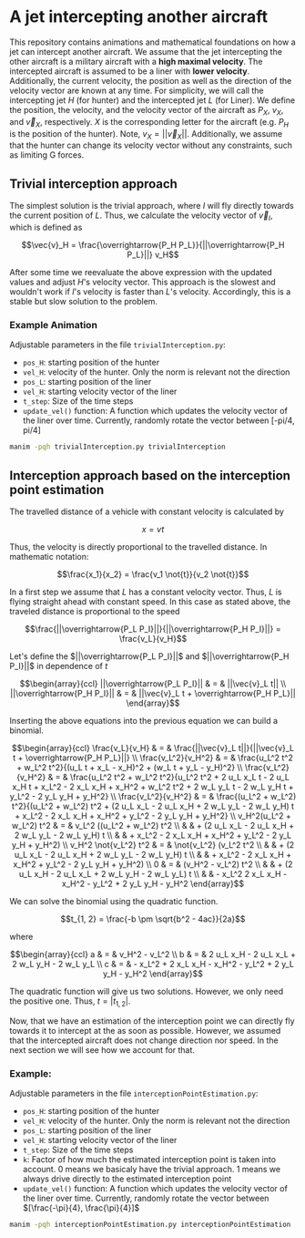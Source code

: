 # A jet intercepting another aircraft

This repository contains animations and mathematical foundations on how a jet
can intercept another aircraft. We assume that the jet intercepting the other
aircraft is a military aircraft with a **high maximal velocity**. The
intercepted aircraft is assumed to be a liner with **lower velocity**.
Additionally, the current velocity, the position as well as the direction of the
velocity vector are known at any time. For simplicity, we will call the
intercepting jet $H$ (for hunter) and the intercepted jet $L$ (for Liner). We
define the position, the velocity, and the velocity vector of the aircraft as
$P_X$, $v_X$, and $\vec{v}_X$, respectively. $X$ is the corresponding letter for
the aircraft (e.g. $P_H$ is the position of the hunter). Note, $v_X =
||\vec{v}_X||$. Additionally, we assume that the hunter can change its velocity
vector without any constraints, such as limiting G forces.

## Trivial interception approach

The simplest solution is the trivial approach, where $I$ will fly directly
towards the current position of $L$. Thus, we calculate the velocity vector of
$\vec{v}_I$, which is defined as

```math
\vec{v}_H = \frac{\overrightarrow{P_H P_L}}{||\overrightarrow{P_H P_L}||}
v_H
```

After some time we reevaluate the above expression with the updated values and
adjust $H$'s velocity vector. This approach is the slowest and wouldn't work if
$I$'s velocity is faster than $L$'s velocity. Accordingly, this is a stable but
slow solution to the problem.

### Example Animation

Adjustable parameters in the file `trivialInterception.py`:

- `pos_H`: starting position of the hunter
- `vel_H`: velocity of the hunter. Only the norm is relevant not the direction
- `pos_L`: starting position of the liner
- `vel_H`: starting velocity vector of the liner
- `t_step`: Size of the time steps
- `update_vel()` function: A function which updates the velocity vector of the
  liner over time. Currently, randomly rotate the vector between [-pi/4, pi/4]

```bash
manim -pqh trivialInterception.py trivialInterception
```

## Interception approach based on the interception point estimation

The travelled distance of a vehicle with constant velocity is calculated by

```math
x = v t
```

Thus, the velocity is directly proportional to the travelled distance. In
mathematic notation:

```math
\frac{x_1}{x_2} = \frac{v_1 \not{t}}{v_2 \not{t}}
```

In a first step we assume that $L$ has a constant velocity vector. Thus, $L$ is
flying straight ahead with constant speed. In this case as stated above, the
traveled distance is proportional to the speed

```math
\frac{||\overrightarrow{P_L P_I}||}{||\overrightarrow{P_H P_I}||} =
\frac{v_L}{v_H}
```

Let's define the $||\overrightarrow{P_L P_I}||$ and
$||\overrightarrow{P_H P_I}||$ in dependence of $t$

```math
\begin{array}{ccl}
||\overrightarrow{P_L P_I}|| & = & ||\vec{v}_L t|| \\
||\overrightarrow{P_H P_I}|| & = & ||\vec{v}_L t + \overrightarrow{P_H P_L}||
\end{array}
```

Inserting the above equations into the previous equation we can build a
binomial.

```math
\begin{array}{ccl}
\frac{v_L}{v_H} & = & \frac{||\vec{v}_L t||}{||\vec{v}_L t + \overrightarrow{P_H
P_L}||} \\
\frac{v_L^2}{v_H^2} & = & \frac{u_L^2 t^2 + w_L^2 t^2}{(u_L t + x_L - x_H)^2 +
(w_L t + y_L - y_H)^2} \\
\frac{v_L^2}{v_H^2} & = & \frac{u_L^2 t^2 + w_L^2 t^2}{u_L^2 t^2 + 2 u_L x_L t -
2 u_L x_H t + x_L^2 - 2 x_L x_H + x_H^2 + w_L^2 t^2 + 2 w_L y_L t - 2 w_L y_H t
+ y_L^2 - 2 y_L y_H + y_H^2} \\
\frac{v_L^2}{v_H^2} & = & \frac{(u_L^2 + w_L^2) t^2}{(u_L^2 + w_L^2) t^2 + (2
u_L x_L - 2 u_L x_H + 2 w_L y_L - 2 w_L y_H) t + x_L^2 - 2 x_L x_H + x_H^2 +
y_L^2 - 2 y_L y_H + y_H^2} \\
v_H^2(u_L^2 + w_L^2) t^2 & = & v_L^2 ((u_L^2 + w_L^2) t^2 \\
& & + (2 u_L x_L - 2 u_L x_H + 2 w_L y_L - 2 w_L y_H) t \\
& & + x_L^2 - 2 x_L x_H + x_H^2 + y_L^2 - 2 y_L y_H + y_H^2) \\
v_H^2 \not{v_L^2} t^2 & = & \not{v_L^2} (v_L^2 t^2 \\
& & + (2 u_L x_L - 2 u_L x_H + 2 w_L y_L - 2 w_L y_H) t \\
& & + x_L^2 - 2 x_L x_H + x_H^2 + y_L^2 - 2 y_L y_H + y_H^2) \\
0 & = & (v_H^2 - v_L^2) t^2 \\
& & + (2 u_L x_H - 2 u_L x_L + 2 w_L y_H - 2 w_L y_L) t \\
& & - x_L^2 2 x_L x_H - x_H^2 - y_L^2 + 2 y_L y_H - y_H^2
\end{array}
```

We can solve the binomial using the quadratic function.

```math
t_{1, 2} = \frac{-b \pm \sqrt{b^2 - 4ac}}{2a}
```

where

```math
\begin{array}{ccl}
a & = & v_H^2 - v_L^2 \\
b & = & 2 u_L x_H - 2 u_L x_L + 2 w_L y_H - 2 w_L y_L \\
c & = & - x_L^2 + 2 x_L x_H - x_H^2 - y_L^2 + 2 y_L y_H - y_H^2
\end{array}
```

The quadratic function will give us two solutions. However, we only need the
positive one. Thus, $t = |t_{1, 2}|$.

Now, that we have an estimation of the interception point we can directly fly
towards it to intercept at the as soon as possible. However, we assumed that the
intercepted aircraft does not change direction nor speed. In the next section
we will see how we account for that.

### Example:

Adjustable parameters in the file `interceptionPointEstimation.py`:

- `pos_H`: starting position of the hunter
- `vel_H`: velocity of the hunter. Only the norm is relevant not the direction
- `pos_L`: starting position of the liner
- `vel_H`: starting velocity vector of the liner
- `t_step`: Size of the time steps
- `k`: Factor of how much the estimated interception point is taken into
  account. 0 means we basicaly have the trivial approach. 1 means we always
  drive directly to the estimated interception point
- `update_vel()` function: A function which updates the velocity vector of the
  liner over time. Currently, randomly rotate the vector between
  $[\frac{-\pi}{4}, \frac{\pi}{4}]$

```bash
manim -pqh interceptionPointEstimation.py interceptionPointEstimation
```
